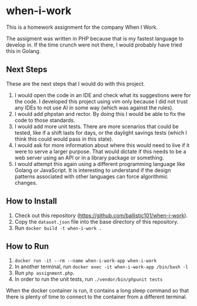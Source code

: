 # when-i-work
This is a homework assignment for the company When I Work.

The assigment was written in PHP because that is my fastest language to
develop in. If the time crunch were not there, I would probably have
tried this in Golang.

## Next Steps

These are the next steps that I would do with this project.

1. I would open the code in an IDE and check what its suggestions were for the code. I developed this project using vim only because I did not trust any IDEs to not use AI in some way (which was against the rules).
2. I would add phpstan and rector. By doing this I would be able to fix the code to those standards.
3. I would add more unit tests. There are more scenarios that could be tested, like if a shift lasts for days, or the daylight savings tests (which I think this could would pass in this state).
4. I would ask for more information about where this would need to live if it were to serve a larger purpose. That would dictate if this needs to be a web server using an API or in a library package or something.
5. I would attempt this again using a different programming language like Golang or JavaScript. It is interesting to understand if the design patterns associated with other languages can force algorithmic changes.

## How to Install

1. Check out this repository (https://github.com/ballistic101/when-i-work).
2. Copy the `dataset.json` file into the base directory of this repository.
3. Run `docker build -t when-i-work .`

## How to Run

1. `docker run -it --rm --name when-i-work-app when-i-work`
2. In another terminal, run `docker exec -it when-i-work-app /bin/bash -l`
3. Run `php assignment.php`.
4. In order to run the unit tests, run `./vendor/bin/phpunit tests`

When the docker container is run, it contains a long sleep command so that there is plenty of time to connect to the container from a different terminal.

